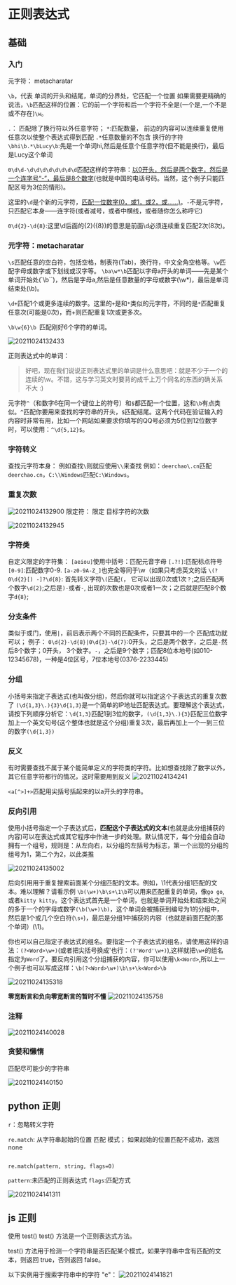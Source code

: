 # 正则表达式
## 基础
### 入门
元字符： metacharatar

`\b`，代表 单词的开头和结尾，单词的分界处，它匹配一个位置
如果需要更精确的说法，`\b`匹配这样的位置：它的前一个字符和后一个字符不全是(一个是,一个不是或不存在)`\w`。


`.`： 匹配除了换行符以外任意字符；
`*`:匹配数量， 前边的内容可以连续重复使用任意次以使整个表达式得到匹配
`.*`任意数量的不包含 换行的字符
`\bhi\b.*\bLucy\b`:先是一个单词hi,然后是任意个任意字符(但不能是换行)，最后是Lucy这个单词

`0\d\d-\d\d\d\d\d\d\d\d`匹配这样的字符串：<u>以0开头，然后是两个数字，然后是一个连字号“-”，最后是8个数字</u>(也就是中国的电话号码。当然，这个例子只能匹配区号为3位的情形)。

这里的`\d`是个新的元字符，<u>匹配一位数字(0，或1，或2，或……)</u>。`-`不是元字符，只匹配它本身——连字符(或者减号，或者中横线，或者随你怎么称呼它)

`0\d{2}-\d{8}`:这里\d后面的{2}({8})的意思是前面\d必须连续重复匹配2次(8次)。

### 元字符：metacharatar
`\s`匹配任意的空白符，包括空格，制表符(Tab)，换行符，中文全角空格等。`\w`匹配字母或数字或下划线或汉字等。
`\ba\w*\b`匹配以字母a开头的单词——先是某个单词开始处(`\b``)，然后是字母a,然后是任意数量的字母或数字(\w*)，最后是单词结束处(\b)。

`\d+`匹配1个或更多连续的数字。这里的`+`是和`*`类似的元字符，不同的是`*`匹配重复任意次(可能是0次)，而+则匹配重复1次或更多次。

`\b\w{6}\b `匹配刚好6个字符的单词。

![20211024132433](https://xd-imgsubmit.oss-cn-beijing.aliyuncs.com/images/20211024132433.png)

正则表达式中的单词：
> 好吧，现在我们说说正则表达式里的单词是什么意思吧：就是不少于一个的连续的\w。不错，这与学习英文时要背的成千上万个同名的东西的确关系不大 :)

元字符`^`（和数字6在同一个键位上的符号）和`$`都匹配一个位置，这和`\b`有点类似。`^`匹配你要用来查找的字符串的开头，`$`匹配结尾。这两个代码在验证输入的内容时非常有用，比如一个网站如果要求你填写的QQ号必须为5位到12位数字时，可以使用：`^\d{5,12}$`。

### 字符转义

查找元字符本身：
例如查找`\`则就应使用`\\`来查找
例如：`deerchao\.cn`匹配`deerchao.cn`，`C:\\Windows`匹配`C:\Windows`。

### 重复次数
![20211024132900](https://xd-imgsubmit.oss-cn-beijing.aliyuncs.com/images/20211024132900.png)
限定符： 限定 目标字符的次数

![20211024132945](https://xd-imgsubmit.oss-cn-beijing.aliyuncs.com/images/20211024132945.png)

### 字符类

自定义限定的字符集：
`[aeiou]`使用中括号：匹配元音字母
`[.?!]`:匹配标点符号 
`[0-9]`:匹配数字0-9.
`[a-z0-9A-Z_]`也完全等同于\w（如果只考虑英文的话
`\(?0\d{2}[) -]?\d{8}`:
首先转义字符`\(`匹配`(`， 它可以出现0次或1次`？`;之后匹配两个数字`\d{2}`;之后是`)-`或者`-`, 出现的次数也是0次或者1一次；之后就是匹配8个数字`d{8}`;

### 分支条件

类似于或门，使用`|`，前后表示两个不同的匹配条件，只要其中的一个 匹配成功就可以；
例子：
`0\d{2}-\d{8}|0\d{3}-\d{7}`:0开头，之后是两个数字，之后是`-`然后8个数字；0开头， 3个数字。`-`，之后是9个数字；匹配8位本地号(如010-12345678)，一种是4位区号，7位本地号(0376-2233445)


### 分组

小括号来指定子表达式(也叫做分组)，然后你就可以指定这个子表达式的重复次数了
`(\d{1,3}\.){3}\d{1,3}`是一个简单的IP地址匹配表达式。要理解这个表达式，请按下列顺序分析它：`\d{1,3}`匹配1到3位的数字，`(\d{1,3}\.){3}`匹配三位数字加上一个英文句号(这个整体也就是这个分组)重复3次，最后再加上一个一到三位的数字`(\d{1,3})`

### 反义
有时需要查找不属于某个能简单定义的字符类的字符。比如想查找除了数字以外，其它任意字符都行的情况，这时需要用到反义
![20211024134241](https://xd-imgsubmit.oss-cn-beijing.aliyuncs.com/images/20211024134241.png)

`<a[^>]+>`匹配用尖括号括起来的以a开头的字符串。

### 反向引用

使用小括号指定一个子表达式后，**匹配这个子表达式的文本**(也就是此分组捕获的内容)可以在表达式或其它程序中作进一步的处理。默认情况下，每个分组会自动拥有一个组号，规则是：从左向右，以分组的左括号为标志，第一个出现的分组的组号为1，第二个为2，以此类推

![20211024135002](https://xd-imgsubmit.oss-cn-beijing.aliyuncs.com/images/20211024135002.png)

后向引用用于重复搜索前面某个分组匹配的文本。例如，\1代表分组1匹配的文本。难以理解？请看示例
`\b(\w+)\b\s+\1\b`可以用来匹配重复的单词，像`go go`, 或者`kitty kitty`。这个表达式首先是一个单词，也就是单词开始处和结束处之间的多于一个的字母或数字`(\b(\w+)\b)`，这个单词会被捕获到编号为1的分组中，然后是1个或几个空白符(`\s+`)，最后是分组1中捕获的内容（也就是前面匹配的那个单词）(\1)。

你也可以自己指定子表达式的组名。要指定一个子表达式的组名，请使用这样的语法：`(?<Word>\w+)`(或者把尖括号换成'也行：`(?'Word'\w+)`),这样就把`\w+`的组名指定为`Word`了。要反向引用这个分组捕获的内容，你可以使用`\k<Word>`,所以上一个例子也可以写成这样：`\b(?<Word>\w+)\b\s+\k<Word>\b`

![20211024135318](https://xd-imgsubmit.oss-cn-beijing.aliyuncs.com/images/20211024135318.png)

**零宽断言和负向零宽断言的暂时不懂**
![20211024135758](https://xd-imgsubmit.oss-cn-beijing.aliyuncs.com/images/20211024135758.png)

### 注释

![20211024140028](https://xd-imgsubmit.oss-cn-beijing.aliyuncs.com/images/20211024140028.png)

### 贪婪和懒惰
匹配尽可能少的字符串

![20211024140150](https://xd-imgsubmit.oss-cn-beijing.aliyuncs.com/images/20211024140150.png)
## python 正则

`r`：忽略转义字符

`re.match`:
从字符串起始的位置 匹配 模式； 如果起始的位置匹配不成功，返回none

```

re.match(pattern, string, flags=0)
```
`pattern`:未匹配的正则表达式
`flags`:匹配方式

![20211024141311](https://xd-imgsubmit.oss-cn-beijing.aliyuncs.com/images/20211024141311.png)
## js 正则

使用 test()
test() 方法是一个正则表达式方法。

test() 方法用于检测一个字符串是否匹配某个模式，如果字符串中含有匹配的文本，则返回 true，否则返回 false。

以下实例用于搜索字符串中的字符 "e"：
![20211024141821](https://xd-imgsubmit.oss-cn-beijing.aliyuncs.com/images/20211024141821.png)